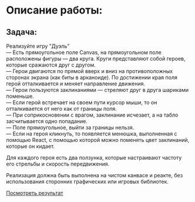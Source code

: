 # Описание работы:

## Задача:

Реализуйте игру "Дуэль"  
— Есть прямоугольное поле Canvas, на прямоугольном поле расположены фигуры — два круга. Круги представляют собой героев, которые сражаются друг с другом.  
— Герои двигаются по прямой вверх и вниз на противоположных сторонах экрана (как биты в арканоиде). По достижении края поля герой отталкивается и меняет направление движения.  
— Герои пользуются заклинаниями — стреляют друг в друга шариками поменьше.  
— Если герой встречает на своем пути курсор мыши, то он отталкивается от него как от границы поля.  
— При соприкосновении с врагом, заклинание исчезает, а на табло засчитывается одно попадание.  
— Поле прямоугольное, выйти за границы нельзя.  
— Если на героя кликнуть, то появляется менюшка, выполненная с помощью React, с помощью которой можно поменять цвет заклинаний, которые он кидает.

Для каждого героя есть два ползунка, которые настраивают частоту его стрельбы и скорость передвижения.

Реализация должна быть выполнена на чистом канвасе и реакте, без использования сторонних графических или игровых библиотек.

[Посмотреть результат](https://)

